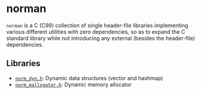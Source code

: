 # norman

`norman` is a C (C99) collection of single header-file libraries implementing
various different utilities with zero dependencies, so as to expand the C
standard library while not introducing any external (besides the header-file)
dependencies.

## Libraries

- [`norm_dyn.h`](./norm_dyn.h): Dynamic data structures (vector and hashmap)
- [`norm_mallogator.h`](./norm_mallogator.h): Dynamic memory allocator
